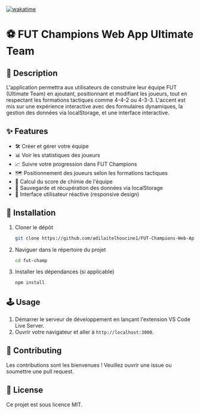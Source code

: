 [![wakatime](https://wakatime.com/badge/user/ff52345a-93dc-4f6f-969d-00268863daf7/project/d8ed530d-7599-46ce-8b84-300f65587342.svg)](https://wakatime.com/badge/user/ff52345a-93dc-4f6f-969d-00268863daf7/project/d8ed530d-7599-46ce-8b84-300f65587342)
# ⚽ FUT Champions Web App Ultimate Team

## 📝 Description
L'application permettra aux utilisateurs de construire leur équipe FUT (Ultimate Team) en ajoutant, positionnant et modifiant les joueurs, tout en respectant les formations tactiques comme 4-4-2 ou 4-3-3. L'accent est mis sur une expérience interactive avec des formulaires dynamiques, la gestion des données via localStorage, et une interface interactive.

## ✨ Features
- 🛠️ Créer et gérer votre équipe
- 📊 Voir les statistiques des joueurs
- 📈 Suivre votre progression dans FUT Champions
- 🗺️ Positionnement des joueurs selon les formations tactiques
- 📏 Calcul du score de chimie de l'équipe
- 💾 Sauvegarde et récupération des données via localStorage
- 📱 Interface utilisateur réactive (responsive design)

## 🚀 Installation
1. Cloner le dépôt
    ```bash
    git clone https://github.com/adilaitelhoucine1/FUT-Champions-Web-App-.git
    ```
2. Naviguer dans le répertoire du projet
    ```bash
    cd fut-champ
    ```
3. Installer les dépendances (si applicable)
    ```bash
    npm install
    ```

## 🕹️ Usage
1. Démarrer le serveur de développement en lançant l'extension VS Code Live Server.
2. Ouvrir votre navigateur et aller à `http://localhost:3000`.

## 🤝 Contributing
Les contributions sont les bienvenues ! Veuillez ouvrir une issue ou soumettre une pull request.

## 📄 License
Ce projet est sous licence MIT.
